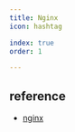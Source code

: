 ```yaml
---
title: Nginx
icon: hashtag

index: true
order: 1

---
```


<!-- more -->

## reference

- [nginx](https://github.com/nginx/nginx)
